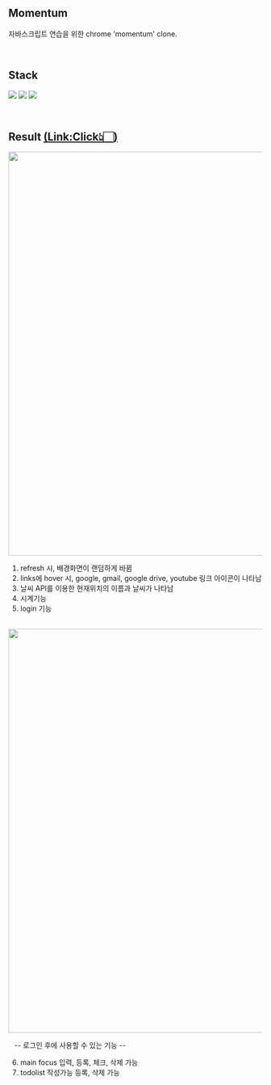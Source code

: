 ## Momentum

자바스크립트 연습을 위한 chrome 'momentum' clone.

<br>

## Stack

<p>
<!-- Code logo -->
<img src="https://img.shields.io/badge/HTML-E34F26?style=flat-square&logo=HTML5&logoColor=white"/>
<img src="https://img.shields.io/badge/CSS-1572B6?style=flat-square&logo=CSS3&logoColor=white"/>
<img src="https://img.shields.io/badge/Javascript-F7DF1E?style=flat-square&logo=JavaScript&logoColor=black"/>
</p>

<br>

## Result <a href="https://yang-ah.github.io/Momentum/">(<u>Link:Click</u>👆🏻)<a/>

<img src="https://user-images.githubusercontent.com/97151214/201293108-19b1da41-e987-4b9c-99f1-a19006759078.gif" width="800px"/>

1. refresh 시, 배경화면이 랜덤하게 바뀜
2. links에 hover 시, google, gmail, google drive, youtube 링크 아이콘이 나타남
3. 날씨 API를 이용한 현재위치의 이름과 날씨가 나타남
4. 시계기능
5. login 기능
   <br><br>

<img src="https://user-images.githubusercontent.com/97151214/201291543-12a49a98-977d-41ab-a300-352873596860.gif" width="800px"/>

&nbsp;&nbsp;&nbsp;-- 로그인 후에 사용할 수 있는 기능 --
<br>

6. main focus 입력, 등록, 체크, 삭제 가능
   <br>
7. todolist 작성가능 등록, 삭제 가능

<br>
